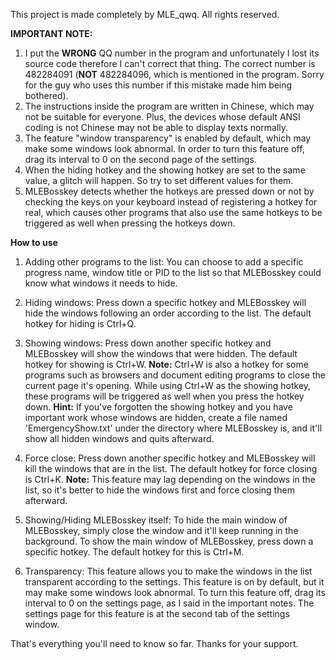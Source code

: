 This project is made completely by MLE_qwq. All rights reserved.

**IMPORTANT NOTE:** 
1. I put the **WRONG** QQ number in the program and unfortunately I lost its source code therefore I can't correct that thing. The correct number is 482284091 (**NOT** 482284096, which is mentioned in the program. Sorry for the guy who uses this number if this mistake made him being bothered).
2. The instructions inside the program are written in Chinese, which may not be suitable for everyone. Plus, the devices whose default ANSI coding is not Chinese may not be able to display texts normally.
3. The feature "window transparency" is enabled by default, which may make some windows look abnormal. In order to turn this feature off, drag its interval to 0 on the second page of the settings.
4. When the hiding hotkey and the showing hotkey are set to the same value, a glitch will happen. So try to set different values for them.
5. MLEBosskey detects whether the hotkeys are pressed down or not by checking the keys on your keyboard instead of registering a hotkey for real, which causes other programs that also use the same hotkeys to be triggered as well when pressing the hotkeys down.
   
**How to use**
1. Adding other programs to the list: 
   You can choose to add a specific progress name, window title or PID to the list so that MLEBosskey could know what windows it needs to hide.

2. Hiding windows: 
   Press down a specific hotkey and MLEBosskey will hide the windows following an order according to the list.
   The default hotkey for hiding is Ctrl+Q.

3. Showing windows: 
   Press down another specific hotkey and MLEBosskey will show the windows that were hidden.
   The default hotkey for showing is Ctrl+W.
   **Note:** Ctrl+W is also a hotkey for some programs such as browsers and document editing programs to close the current page it's opening. While using Ctrl+W as the showing hotkey, these programs will be triggered as well when you press the hotkey down.
   **Hint:** If you've forgotten the showing hotkey and you have important work whose windows are hidden, create a file named 'EmergencyShow.txt' under the directory where MLEBosskey is, and it'll show all hidden windows and quits afterward.

4. Force close: 
   Press down another specific hotkey and MLEBosskey will kill the windows that are in the list.
   The default hotkey for force closing is Ctrl+K.
   **Note:** This feature may lag depending on the windows in the list, so it's better to hide the windows first and force closing them afterward.

5. Showing/Hiding MLEBosskey itself: 
   To hide the main window of MLEBosskey, simply close the window and it'll keep running in the background.
   To show the main window of MLEBosskey, press down a specific hotkey. The default hotkey for this is Ctrl+M.

6. Transparency: 
   This feature allows you to make the windows in the list transparent according to the settings.
   This feature is on by default, but it may make some windows look abnormal. To turn this feature off, drag its interval to 0 on the settings page, as I said in the important notes.
   The settings page for this feature is at the second tab of the settings window.

That's everything you'll need to know so far. Thanks for your support. 
